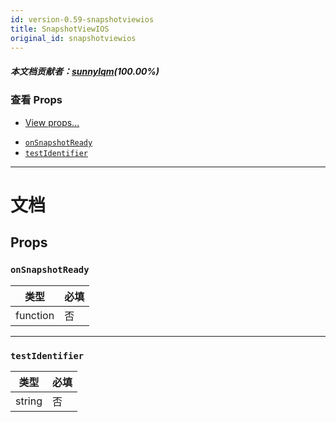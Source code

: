 ```yaml
---
id: version-0.59-snapshotviewios
title: SnapshotViewIOS
original_id: snapshotviewios
---
```


##### 本文档贡献者：[sunnylqm](https://github.com/search?q=sunnylqm%40qq.com+in%3Aemail&type=Users)(100.00%)

### 查看 Props

* [View props...](view.md#props)

- [`onSnapshotReady`](snapshotviewios.md#onsnapshotready)
- [`testIdentifier`](snapshotviewios.md#testidentifier)

---

# 文档

## Props

### `onSnapshotReady`

| 类型     | 必填 |
| -------- | ---- |
| function | 否   |

---

### `testIdentifier`

| 类型   | 必填 |
| ------ | ---- |
| string | 否   |
